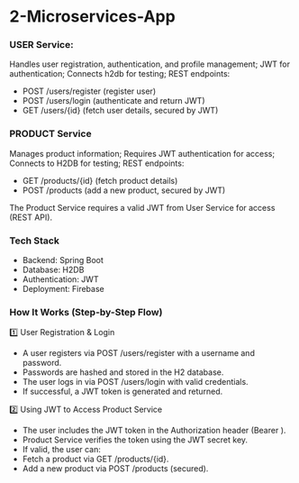 # 2-Microservices-App

### USER Service: 
Handles user registration, authentication, and profile management;
JWT for authentication;
Connects h2db for testing; 
REST endpoints:
- POST /users/register (register user)
- POST /users/login (authenticate and return JWT)
- GET /users/{id} (fetch user details, secured by JWT)

### PRODUCT Service
Manages product information;
Requires JWT authentication for access;
Connects to H2DB for testing;
REST endpoints:
- GET /products/{id} (fetch product details) 
- POST /products (add a new product, secured by JWT)

The Product Service requires a valid JWT from User Service for access (REST API).

### Tech Stack
- Backend: Spring Boot
- Database: H2DB
- Authentication: JWT
- Deployment: Firebase

### How It Works (Step-by-Step Flow)

1️⃣ User Registration & Login
- A user registers via POST /users/register with a username and password.
- Passwords are hashed and stored in the H2 database.
- The user logs in via POST /users/login with valid credentials.
- If successful, a JWT token is generated and returned.

2️⃣ Using JWT to Access Product Service
- The user includes the JWT token in the Authorization header (Bearer <JWT>).
- Product Service verifies the token using the JWT secret key.
- If valid, the user can:
- Fetch a product via GET /products/{id}.
- Add a new product via POST /products (secured).
